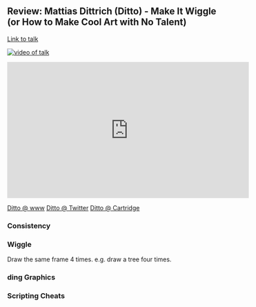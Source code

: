 ## Review: Mattias Dittrich (Ditto) - Make It Wiggle (or How to Make Cool Art with No Talent)

[Link to talk](https://www.youtube.com/watch?v=7-fUvFkPngI)


[![video of talk](http://img.youtube.com/vi/7-fUvFkPngI/0.jpg)](http://www.youtube.com/watch?v=7-fUvFkPngI)
<iframe width="560" height="315" src="https://www.youtube.com/embed/7-fUvFkPngI" frameborder="0" allowfullscreen></iframe>

[Ditto @ www](http://www.matthiasdittrich.com/)
[Ditto @ Twitter](https://twitter.com/dittomat)
[Ditto @ Cartridge](https://cartrdge.com/ditto)


### Consistency


### Wiggle
  Draw the same frame 4 times.  e.g. draw a tree four times.


### ding Graphics


### Scripting Cheats


